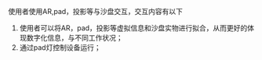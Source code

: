 使用者使用AR,pad，投影等与沙盘交互，交互内容有以下
1. 使用者可以将AR，pad，投影等虚拟信息和沙盘实物进行拟合，从而更好的体现数字化信息，与不同工作状况；
2. 通过pad灯控制设备运行；